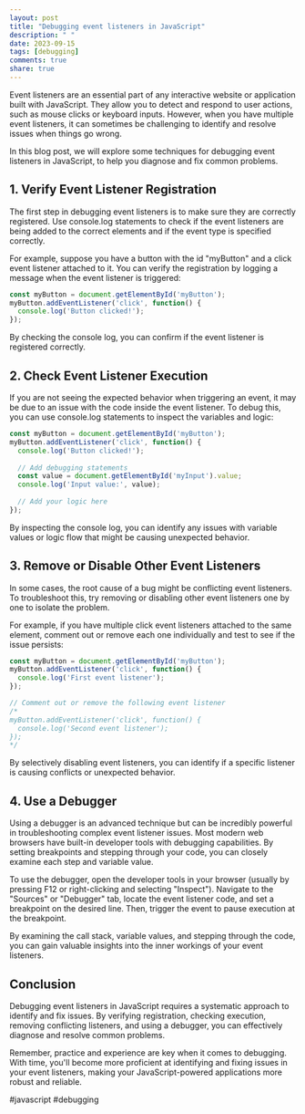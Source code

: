 ```yaml
---
layout: post
title: "Debugging event listeners in JavaScript"
description: " "
date: 2023-09-15
tags: [debugging]
comments: true
share: true
---
```


Event listeners are an essential part of any interactive website or application built with JavaScript. They allow you to detect and respond to user actions, such as mouse clicks or keyboard inputs. However, when you have multiple event listeners, it can sometimes be challenging to identify and resolve issues when things go wrong.

In this blog post, we will explore some techniques for debugging event listeners in JavaScript, to help you diagnose and fix common problems.

## 1. Verify Event Listener Registration

The first step in debugging event listeners is to make sure they are correctly registered. Use console.log statements to check if the event listeners are being added to the correct elements and if the event type is specified correctly.

For example, suppose you have a button with the id "myButton" and a click event listener attached to it. You can verify the registration by logging a message when the event listener is triggered:

```javascript
const myButton = document.getElementById('myButton');
myButton.addEventListener('click', function() {
  console.log('Button clicked!');
});
```

By checking the console log, you can confirm if the event listener is registered correctly.

## 2. Check Event Listener Execution

If you are not seeing the expected behavior when triggering an event, it may be due to an issue with the code inside the event listener. To debug this, you can use console.log statements to inspect the variables and logic:

```javascript
const myButton = document.getElementById('myButton');
myButton.addEventListener('click', function() {
  console.log('Button clicked!');
  
  // Add debugging statements
  const value = document.getElementById('myInput').value;
  console.log('Input value:', value);
  
  // Add your logic here
});
```

By inspecting the console log, you can identify any issues with variable values or logic flow that might be causing unexpected behavior.

## 3. Remove or Disable Other Event Listeners

In some cases, the root cause of a bug might be conflicting event listeners. To troubleshoot this, try removing or disabling other event listeners one by one to isolate the problem.

For example, if you have multiple click event listeners attached to the same element, comment out or remove each one individually and test to see if the issue persists:

```javascript
const myButton = document.getElementById('myButton');
myButton.addEventListener('click', function() {
  console.log('First event listener');
});

// Comment out or remove the following event listener
/*
myButton.addEventListener('click', function() {
  console.log('Second event listener');
});
*/
```

By selectively disabling event listeners, you can identify if a specific listener is causing conflicts or unexpected behavior.

## 4. Use a Debugger

Using a debugger is an advanced technique but can be incredibly powerful in troubleshooting complex event listener issues. Most modern web browsers have built-in developer tools with debugging capabilities. By setting breakpoints and stepping through your code, you can closely examine each step and variable value.

To use the debugger, open the developer tools in your browser (usually by pressing F12 or right-clicking and selecting "Inspect"). Navigate to the "Sources" or "Debugger" tab, locate the event listener code, and set a breakpoint on the desired line. Then, trigger the event to pause execution at the breakpoint.

By examining the call stack, variable values, and stepping through the code, you can gain valuable insights into the inner workings of your event listeners.

## Conclusion

Debugging event listeners in JavaScript requires a systematic approach to identify and fix issues. By verifying registration, checking execution, removing conflicting listeners, and using a debugger, you can effectively diagnose and resolve common problems.

Remember, practice and experience are key when it comes to debugging. With time, you'll become more proficient at identifying and fixing issues in your event listeners, making your JavaScript-powered applications more robust and reliable.

#javascript #debugging